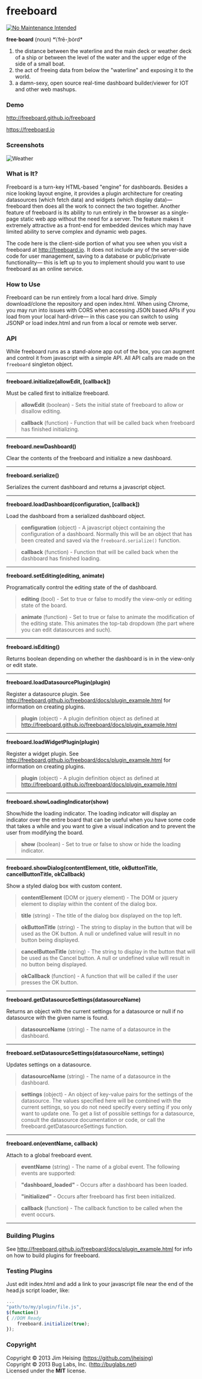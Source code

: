 freeboard
==========

[![No Maintenance Intended](http://unmaintained.tech/badge.svg)](http://unmaintained.tech/)

**free·board** (noun) *\ˈfrē-ˌbȯrd\*

1. the distance between the waterline and the main deck or weather deck of a ship or between the level of the water and the upper edge of the side of a small boat.
2. the act of freeing data from below the "waterline" and exposing it to the world.
3. a damn-sexy, open source real-time dashboard builder/viewer for IOT and other web mashups.

### Demo
http://freeboard.github.io/freeboard

https://freeboard.io

### Screenshots
![Weather](https://raw.github.com/Freeboard/branding/master/screenshots/freeboard-screenshot-1.jpg)

### What is It?

Freeboard is a turn-key HTML-based "engine" for dashboards. Besides a nice looking layout engine, it provides a plugin architecture for creating datasources (which fetch data) and widgets (which display data)— freeboard then does all the work to connect the two together. Another feature of freeboard is its ability to run entirely in the browser as a single-page static web app without the need for a server. The feature makes it extremely attractive as a front-end for embedded devices which may have limited ability to serve complex and dynamic web pages.

The code here is the client-side portion of what you see when you visit a freeboard at http://freeboard.io. It does not include any of the server-side code for user management, saving to a database or public/private functionality— this is left up to you to implement should you want to use freeboard as an online service.

### How to Use

Freeboard can be run entirely from a local hard drive. Simply download/clone the repository and open index.html. When using Chrome, you may run into issues with CORS when accessing JSON based APIs if you load from your local hard-drive— in this case you can switch to using JSONP or load index.html and run from a local or remote web server.

### API

While freeboard runs as a stand-alone app out of the box, you can augment and control it from javascript with a simple API. All API calls are made on the `freeboard` singleton object.

-------

**freeboard.initialize(allowEdit, [callback])**

Must be called first to initialize freeboard.

> **allowEdit** (boolean) - Sets the initial state of freeboard to allow or disallow editing.

> **callback** (function) - Function that will be called back when freeboard has finished initializing.

-------

**freeboard.newDashboard()**

Clear the contents of the freeboard and initialize a new dashboard.

-------

**freeboard.serialize()**

Serializes the current dashboard and returns a javascript object.

-------

**freeboard.loadDashboard(configuration, [callback])**

Load the dashboard from a serialized dashboard object.

> **configuration** (object) - A javascript object containing the configuration of a dashboard. Normally this will be an object that has been created and saved via the `freeboard.serialize()` function.

> **callback** (function) - Function that will be called back when the dashboard has finished loading.

-------

**freeboard.setEditing(editing, animate)**

Programatically control the editing state of the of dashboard.

> **editing** (bool) - Set to true or false to modify the view-only or editing state of the board.

> **animate** (function) - Set to true or false to animate the modification of the editing state. This animates the top-tab dropdown (the part where you can edit datasources and such).

-------

**freeboard.isEditing()**

Returns boolean depending on whether the dashboard is in in the view-only or edit state.

-------

**freeboard.loadDatasourcePlugin(plugin)**

Register a datasource plugin. See http://freeboard.github.io/freeboard/docs/plugin_example.html for information on creating plugins.

> **plugin** (object) - A plugin definition object as defined at http://freeboard.github.io/freeboard/docs/plugin_example.html

-------

**freeboard.loadWidgetPlugin(plugin)**

Register a widget plugin. See http://freeboard.github.io/freeboard/docs/plugin_example.html for information on creating plugins.

> **plugin** (object) - A plugin definition object as defined at http://freeboard.github.io/freeboard/docs/plugin_example.html

-------

**freeboard.showLoadingIndicator(show)**

Show/hide the loading indicator. The loading indicator will display an indicator over the entire board that can be useful when you have some code that takes a while and you want to give a visual indication and to prevent the user from modifying the board.

> **show** (boolean) - Set to true or false to show or hide the loading indicator.

-------

**freeboard.showDialog(contentElement, title, okButtonTitle, cancelButtonTitle, okCallback)**

Show a styled dialog box with custom content.

> **contentElement** (DOM or jquery element) - The DOM or jquery element to display within the content of the dialog box.

> **title** (string) - The title of the dialog box displayed on the top left.

> **okButtonTitle** (string) - The string to display in the button that will be used as the OK button. A null or undefined value will result in no button being displayed.

> **cancelButtonTitle** (string) - The string to display in the button that will be used as the Cancel button. A null or undefined value will result in no button being displayed.

> **okCallback** (function) - A function that will be called if the user presses the OK button.

-------

**freeboard.getDatasourceSettings(datasourceName)**

Returns an object with the current settings for a datasource or null if no datasource with the given name is found.

> **datasourceName** (string) - The name of a datasource in the dashboard.

-------

**freeboard.setDatasourceSettings(datasourceName, settings)**

Updates settings on a datasource.

> **datasourceName** (string) - The name of a datasource in the dashboard.

> **settings** (object) - An object of key-value pairs for the settings of the datasource. The values specified here will be combined with the current settings, so you do not need specify every setting if you only want to update one. To get a list of possible settings for a datasource, consult the datasource documentation or code, or call the freeboard.getDatasourceSettings function.

-------

**freeboard.on(eventName, callback)**

Attach to a global freeboard event.

> **eventName** (string) - The name of a global event. The following events are supported:

> **"dashboard_loaded"** - Occurs after a dashboard has been loaded.

> **"initialized"** - Occurs after freeboard has first been initialized.

> **callback** (function) - The callback function to be called when the event occurs.

-------

### Building Plugins

See http://freeboard.github.io/freeboard/docs/plugin_example.html for info on how to build plugins for freeboard.

### Testing Plugins

Just edit index.html and add a link to your javascript file near the end of the head.js script loader, like:

```javascript
...
"path/to/my/plugin/file.js",
$(function()
{ //DOM Ready
    freeboard.initialize(true);
});
```

### Copyright 

Copyright © 2013 Jim Heising (https://github.com/jheising)<br/>Copyright © 2013 Bug Labs, Inc. (http://buglabs.net)<br/>Licensed under the **MIT** license.
